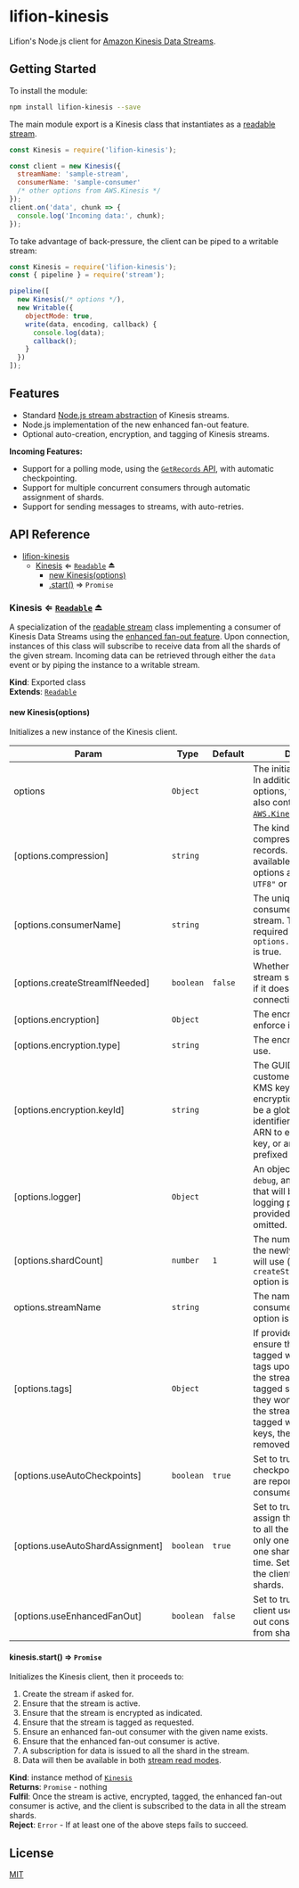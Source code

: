 # lifion-kinesis

Lifion's Node.js client for [Amazon Kinesis Data Streams](https://aws.amazon.com/kinesis/data-streams/).

## Getting Started

To install the module:

```sh
npm install lifion-kinesis --save
```

The main module export is a Kinesis class that instantiates as a [readable stream](https://nodejs.org/dist/latest-v10.x/docs/api/stream.html#stream_readable_streams).

```js
const Kinesis = require('lifion-kinesis');

const client = new Kinesis({
  streamName: 'sample-stream',
  consumerName: 'sample-consumer'
  /* other options from AWS.Kinesis */
});
client.on('data', chunk => {
  console.log('Incoming data:', chunk);
});
```

To take advantage of back-pressure, the client can be piped to a writable stream:

```js
const Kinesis = require('lifion-kinesis');
const { pipeline } = require('stream');

pipeline([
  new Kinesis(/* options */),
  new Writable({
    objectMode: true,
    write(data, encoding, callback) {
      console.log(data);
      callback();
    }
  })
]);
```

## Features

- Standard [Node.js stream abstraction](https://nodejs.org/dist/latest-v10.x/docs/api/stream.html#stream_stream) of Kinesis streams.
- Node.js implementation of the new enhanced fan-out feature.
- Optional auto-creation, encryption, and tagging of Kinesis streams.

**Incoming Features:**

- Support for a polling mode, using the [`GetRecords` API](https://docs.aws.amazon.com/kinesis/latest/APIReference/API_GetRecords.html), with automatic checkpointing.
- Support for multiple concurrent consumers through automatic assignment of shards.
- Support for sending messages to streams, with auto-retries.

## API Reference

- [lifion-kinesis](#module_lifion-kinesis)
  - [Kinesis](#exp_module_lifion-kinesis--Kinesis) ⇐ [<code>Readable</code>](https://nodejs.org/dist/latest-v10.x/docs/api/stream.html#stream_readable_streams) ⏏
    - [new Kinesis(options)](#new_module_lifion-kinesis--Kinesis_new)
    - [.start()](#module_lifion-kinesis--Kinesis+start) ⇒ <code>Promise</code>

<a name="exp_module_lifion-kinesis--Kinesis"></a>

### Kinesis ⇐ [<code>Readable</code>](https://nodejs.org/dist/latest-v10.x/docs/api/stream.html#stream_readable_streams) ⏏

A specialization of the [readable stream](https://nodejs.org/dist/latest-v10.x/docs/api/stream.html#stream_readable_streams) class implementing a
consumer of Kinesis Data Streams using the
[enhanced fan-out feature](https://docs.aws.amazon.com/streams/latest/dev/introduction-to-enhanced-consumers.html). Upon connection, instances of this
class will subscribe to receive data from all the shards of the given stream. Incoming data can
be retrieved through either the `data` event or by piping the instance to a writable stream.

**Kind**: Exported class  
**Extends**: [<code>Readable</code>](https://nodejs.org/dist/latest-v10.x/docs/api/stream.html#stream_readable_streams)  
<a name="new_module_lifion-kinesis--Kinesis_new"></a>

#### new Kinesis(options)

Initializes a new instance of the Kinesis client.

| Param                            | Type                 | Default            | Description                                                                                                                                                                                                                                                    |
| -------------------------------- | -------------------- | ------------------ | -------------------------------------------------------------------------------------------------------------------------------------------------------------------------------------------------------------------------------------------------------------- |
| options                          | <code>Object</code>  |                    | The initialization options. In addition to the below options, this object can also contain the [`AWS.Kinesis` options](https://docs.aws.amazon.com/AWSJavaScriptSDK/latest/AWS/Kinesis.html#constructor-property).                                             |
| [options.compression]            | <code>string</code>  |                    | The kind of data compression to use with records. The currently available compression options are either `"LZ-UTF8"` or none.                                                                                                                                  |
| [options.consumerName]           | <code>string</code>  |                    | The unique name of the consumer for the given stream. This option is required if `options.useEnhancedFanOut` is true.                                                                                                                                          |
| [options.createStreamIfNeeded]   | <code>boolean</code> | <code>false</code> | Whether if the Kinesis stream should be created if it doesn't exist upon connection.                                                                                                                                                                           |
| [options.encryption]             | <code>Object</code>  |                    | The encryption options to enforce in the stream.                                                                                                                                                                                                               |
| [options.encryption.type]        | <code>string</code>  |                    | The encryption type to use.                                                                                                                                                                                                                                    |
| [options.encryption.keyId]       | <code>string</code>  |                    | The GUID for the customer-managed AWS KMS key to use for encryption. This value can be a globally unique identifier, a fully specified ARN to either an alias or a key, or an alias name prefixed by "alias/".                                                 |
| [options.logger]                 | <code>Object</code>  |                    | An object with the `warn`, `debug`, and `error` functions that will be used for logging purposes. If not provided, logging will be omitted.                                                                                                                    |
| [options.shardCount]             | <code>number</code>  | <code>1</code>     | The number of shards that the newly-created stream will use (if the `createStreamIfNeeded` option is set).                                                                                                                                                     |
| options.streamName               | <code>string</code>  |                    | The name of the stream to consume data from. This option is required.                                                                                                                                                                                          |
| [options.tags]                   | <code>Object</code>  |                    | If provided, the client will ensure that the stream is tagged with these hash of tags upon connection. If the stream is already tagged same tag keys, they won't be overriden. If the stream is already tagged with different tag keys, they won't be removed. |
| [options.useAutoCheckpoints]     | <code>boolean</code> | <code>true</code>  | Set to true to automatically checkpoint as messages are reported back to consumers of the client.                                                                                                                                                              |
| [options.useAutoShardAssignment] | <code>boolean</code> | <code>true</code>  | Set to true to automatically assign the stream shards to all the active clients so only one client reads from one shard at the same time. Set to false to make the client read from all shards.                                                                |
| [options.useEnhancedFanOut]      | <code>boolean</code> | <code>false</code> | Set to true to make the client use enhanced fan-out consumers to read from shards.                                                                                                                                                                             |

<a name="module_lifion-kinesis--Kinesis+start"></a>

#### kinesis.start() ⇒ <code>Promise</code>

Initializes the Kinesis client, then it proceeds to:

1. Create the stream if asked for.
2. Ensure that the stream is active.
3. Ensure that the stream is encrypted as indicated.
4. Ensure that the stream is tagged as requested.
5. Ensure an enhanced fan-out consumer with the given name exists.
6. Ensure that the enhanced fan-out consumer is active.
7. A subscription for data is issued to all the shard in the stream.
8. Data will then be available in both [stream read modes](external:readModes).

**Kind**: instance method of [<code>Kinesis</code>](#exp_module_lifion-kinesis--Kinesis)  
**Returns**: <code>Promise</code> - nothing  
**Fulfil**: Once the stream is active, encrypted, tagged, the enhanced fan-out consumer is active,
and the client is subscribed to the data in all the stream shards.  
**Reject**: <code>Error</code> - If at least one of the above steps fails to succeed.

## License

[MIT](./LICENSE)
